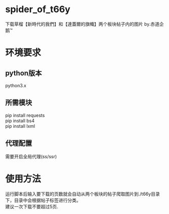 # spider_of_t66y
下载草榴【新時代的我們】和【達蓋爾的旗幟】两个板块帖子内的图片 by.赤道企鹅™
# 环境要求
## python版本
python3.x
## 所需模块
pip install requests<br>
pip install bs4<br>
pip install lxml<br>
## 代理配置
需要开启全局代理(ss/ssr)
# 使用方法
运行脚本后输入要下载的页数就会自动从两个板块的帖子爬取图片到./t66y目录下，目录中会根据帖子标签进行分类。<br>
建议一次下载不要超过5页.
